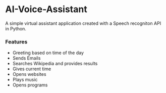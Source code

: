 # AI-Voice-Assistant
A simple virtual assistant application created with a Speech recogniton API in Python.

### Features
* Greeting based on time of the day
* Sends Emails
* Searches Wikipedia and provides results
* Gives current time
* Opens websites 
* Plays music 
* Opens programs


